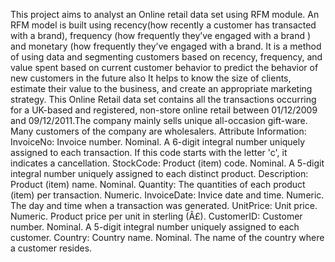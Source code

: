  This project aims to analyst an Online retail data set using RFM module. An RFM model is built using recency(how recently a customer has transacted with a brand), frequency (how frequently they’ve engaged with a brand ) and monetary (how frequently they’ve engaged with a brand. It is a method of using data and segmenting customers based on recency, frequency, and value spent based on current customer behavior to predict the behavior of new customers in the future also It helps to know the size of clients, estimate their value to the business, and create an appropriate marketing strategy.
   This Online Retail data set contains all the transactions occurring for a UK-based and registered, non-store online retail between 01/12/2009 and 09/12/2011.The company mainly sells unique all-occasion gift-ware. Many customers of the company are wholesalers.
Attribute Information:
InvoiceNo: Invoice number. Nominal. A 6-digit integral number uniquely assigned to each transaction. If this code starts with the letter 'c', it indicates a cancellation.
StockCode: Product (item) code. Nominal. A 5-digit integral number uniquely assigned to each distinct product.
Description: Product (item) name. Nominal.
Quantity: The quantities of each product (item) per transaction. Numeric.
InvoiceDate: Invice date and time. Numeric. The day and time when a transaction was generated.
UnitPrice: Unit price. Numeric. Product price per unit in sterling (Â£).
CustomerID: Customer number. Nominal. A 5-digit integral number uniquely assigned to each customer.
Country: Country name. Nominal. The name of the country where a customer resides.
